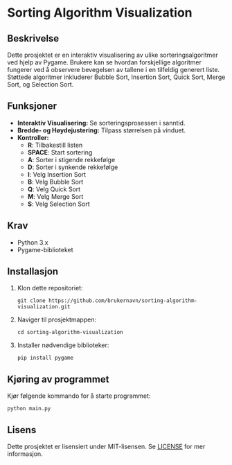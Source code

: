 # Sorting Algorithm Visualization

## Beskrivelse
Dette prosjektet er en interaktiv visualisering av ulike sorteringsalgoritmer ved hjelp av Pygame. Brukere kan se hvordan forskjellige algoritmer fungerer ved å observere bevegelsen av tallene i en tilfeldig generert liste. Støttede algoritmer inkluderer Bubble Sort, Insertion Sort, Quick Sort, Merge Sort, og Selection Sort.

## Funksjoner
- **Interaktiv Visualisering:** Se sorteringsprosessen i sanntid.
- **Bredde- og Høydejustering:** Tilpass størrelsen på vinduet.
- **Kontroller:** 
  - **R**: Tilbakestill listen
  - **SPACE**: Start sortering
  - **A**: Sorter i stigende rekkefølge
  - **D**: Sorter i synkende rekkefølge
  - **I**: Velg Insertion Sort
  - **B**: Velg Bubble Sort
  - **Q**: Velg Quick Sort
  - **M**: Velg Merge Sort
  - **S**: Velg Selection Sort

## Krav
- Python 3.x
- Pygame-biblioteket

## Installasjon
1. Klon dette repositoriet:
   ```
   git clone https://github.com/brukernavn/sorting-algorithm-visualization.git
   ```
2. Naviger til prosjektmappen:
   ```
   cd sorting-algorithm-visualization
   ```
3. Installer nødvendige biblioteker:
   ```
   pip install pygame
   ```

## Kjøring av programmet
Kjør følgende kommando for å starte programmet:
```
python main.py
```

## Lisens
Dette prosjektet er lisensiert under MIT-lisensen. Se [LICENSE](LICENSE) for mer informasjon.
